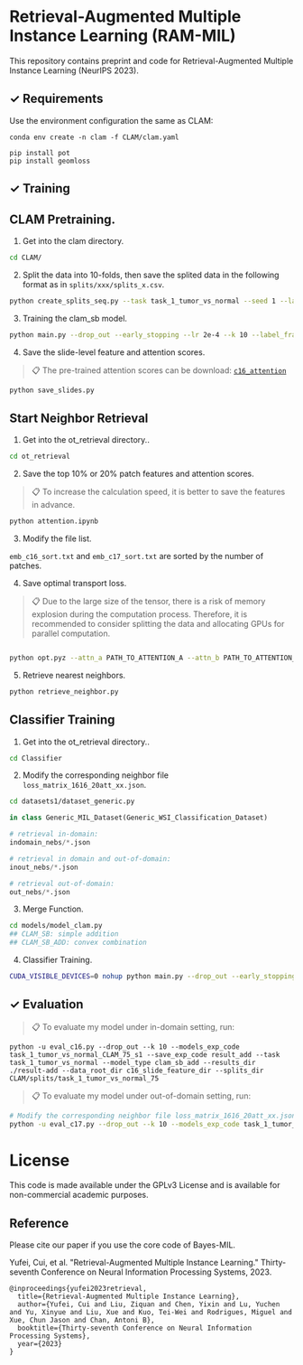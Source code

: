 # Retrieval-Augmented Multiple Instance Learning (RAM-MIL)

This repository contains preprint and code for Retrieval-Augmented Multiple Instance Learning (NeurIPS 2023).

## ✓ Requirements

Use the environment configuration the same as CLAM:

```setup
conda env create -n clam -f CLAM/clam.yaml

pip install pot
pip install geomloss
```
## ✓ Training
##  CLAM Pretraining.
1. Get into the clam directory.
```bash
cd CLAM/
```

2. Split the data into 10-folds, then save the splited data in the following format as in `splits/xxx/splits_x.csv`.
```bash
python create_splits_seq.py --task task_1_tumor_vs_normal --seed 1 --label_frac 0.75 --k 10
```

3. Training the clam_sb model.
```bash
python main.py --drop_out --early_stopping --lr 2e-4 --k 10 --label_frac 0.75 --exp_code task_1_tumor_vs_normal_CLAM_75 --weighted_sample --bag_loss ce --inst_loss svm --task task_1_tumor_vs_normal --model_type clam_sb --log_data --data_root_dir data_root_dir --results_dir result
```

4. Save the slide-level feature and attention scores.
>📋  The pre-trained attention scores can be download: [`c16_attention`](ot_retrieval/c16_attention/) 
```bash
python save_slides.py
```



## Start Neighbor Retrieval
1. Get into the ot_retrieval directory.. 
```bash
cd ot_retrieval
```

2. Save the top 10% or 20% patch features and attention scores.
>📋 To increase the calculation speed, it is better to save the features in advance.
```bash
python attention.ipynb

```
3. Modify the file list.

`emb_c16_sort.txt` and `emb_c17_sort.txt` are sorted by the number of patches.

4. Save optimal transport loss.
>📋 Due to the large size of the tensor, there is a risk of memory explosion during the computation process. 
Therefore, it is recommended to consider splitting the data and allocating GPUs for parallel computation.

```bash

python opt.pyz --attn_a PATH_TO_ATTENTION_A --attn_b PATH_TO_ATTENTION_B --feat_a PATH_TO_FEATURE_A --feat_b PATH_TO_FEATURE_B --pct 1.0 --save_path PATH_TO_SAVE
```

5. Retrieve nearest neighbors.

```bash
python retrieve_neighbor.py
```


## Classifier Training
1. Get into the ot_retrieval directory.. 
```bash
cd Classifier
```

2. Modify the corresponding neighbor file `loss_matrix_1616_20att_xx.json`.
```bash
cd datasets1/dataset_generic.py
```
```python
in class Generic_MIL_Dataset(Generic_WSI_Classification_Dataset)

# retrieval in-domain:
indomain_nebs/*.json

# retrieval in domain and out-of-domain:
inout_nebs/*.json

# retrieval out-of-domain:
out_nebs/*.json
```

3. Merge Function.
```bash
cd models/model_clam.py
## CLAM_SB: simple addition
## CLAM_SB_ADD: convex combination

```

4. Classifier Training.
```bash
CUDA_VISIBLE_DEVICES=0 nohup python main.py --drop_out --early_stopping --lr 2e-4 --k 10 --label_frac 0.75 --exp_code task_1_tumor_vs_normal_CLAM_75 --weighted_sample --bag_loss ce --inst_loss svm --task task_1_tumor_vs_normal --model_type clam_sb_add --log_data --data_root_dir slide_feature_dir --results_dir ./result_add --reg 1e-4 >  result-add.log &
```

## ✓ Evaluation

>📋 To evaluate my model under in-domain setting, run:

```eval
python -u eval_c16.py --drop_out --k 10 --models_exp_code task_1_tumor_vs_normal_CLAM_75_s1 --save_exp_code result_add --task task_1_tumor_vs_normal --model_type clam_sb_add --results_dir ./result-add --data_root_dir c16_slide_feature_dir --splits_dir CLAM/splits/task_1_tumor_vs_normal_75
```

>📋 To evaluate my model under out-of-domain setting, run:
```bash
# Modify the corresponding neighbor file loss_matrix_1616_20att_xx.json to loss_matrix_1716_20att_xx.json/loss_matrix_1717_20att_xx.json.
python -u eval_c17.py --drop_out --k 10 --models_exp_code task_1_tumor_vs_normal_CLAM_75_s1 --save_exp_code c17_result --task task_1_tumor_vs_normal --model_type clam_sb_add --results_dir ./result-add --data_root_dir c17_slide_feature_dir --splits_dir CLAM/c17_splits/task_1_tumor_vs_normal_75
```


# License
This code is made available under the GPLv3 License and is available for non-commercial academic purposes.


## Reference

Please cite our paper if you use the core code of Bayes-MIL. 

Yufei, Cui, et al. "Retrieval-Augmented Multiple Instance Learning." Thirty-seventh Conference on Neural Information Processing Systems, 2023.

```
@inproceedings{yufei2023retrieval,
  title={Retrieval-Augmented Multiple Instance Learning},
  author={Yufei, Cui and Liu, Ziquan and Chen, Yixin and Lu, Yuchen and Yu, Xinyue and Liu, Xue and Kuo, Tei-Wei and Rodrigues, Miguel and Xue, Chun Jason and Chan, Antoni B},
  booktitle={Thirty-seventh Conference on Neural Information Processing Systems},
  year={2023}
}
```